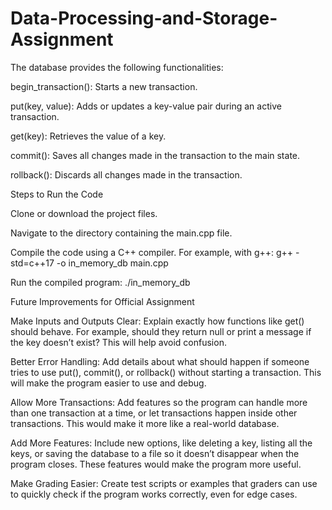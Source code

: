 # Data-Processing-and-Storage-Assignment
The database provides the following functionalities:

begin_transaction(): Starts a new transaction.

put(key, value): Adds or updates a key-value pair during an active transaction.

get(key): Retrieves the value of a key.

commit(): Saves all changes made in the transaction to the main state.

rollback(): Discards all changes made in the transaction.

Steps to Run the Code

Clone or download the project files.

Navigate to the directory containing the main.cpp file.

Compile the code using a C++ compiler. For example, with g++:
g++ -std=c++17 -o in_memory_db main.cpp

Run the compiled program:
./in_memory_db

Future Improvements for Official Assignment

Make Inputs and Outputs Clear: Explain exactly how functions like get() should behave. For example, should they return null or print a message if the key doesn’t exist? This will help avoid confusion.

Better Error Handling: Add details about what should happen if someone tries to use put(), commit(), or rollback() without starting a transaction. This will make the program easier to use and debug.

Allow More Transactions: Add features so the program can handle more than one transaction at a time, or let transactions happen inside other transactions. This would make it more like a real-world database.

Add More Features: Include new options, like deleting a key, listing all the keys, or saving the database to a file so it doesn’t disappear when the program closes. These features would make the program more useful.

Make Grading Easier: Create test scripts or examples that graders can use to quickly check if the program works correctly, even for edge cases.
